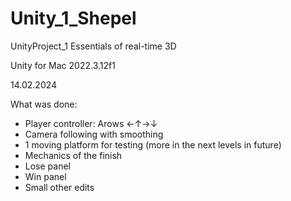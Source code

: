 # Unity_1_Shepel

UnityProject_1
Essentials of real-time 3D

Unity for Mac 2022.3.12f1

14.02.2024

What was done:

- Player controller: Arows ←↑→↓
- Camera following with smoothing
- 1 moving platform for testing (more in the next levels in future)
- Mechanics of the finish
- Lose panel 
- Win panel
- Small other edits
